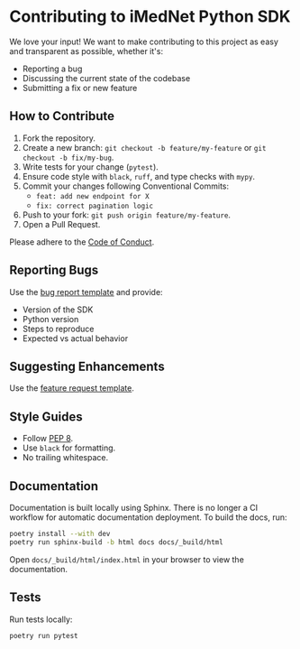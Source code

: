 # Contributing to iMedNet Python SDK

We love your input! We want to make contributing to this project as easy and transparent as possible, whether it's:

- Reporting a bug
- Discussing the current state of the codebase
- Submitting a fix or new feature

## How to Contribute

1. Fork the repository.
2. Create a new branch: `git checkout -b feature/my-feature` or `git checkout -b fix/my-bug`.
3. Write tests for your change (`pytest`).
4. Ensure code style with `black`, `ruff`, and type checks with `mypy`.
5. Commit your changes following Conventional Commits:
   - `feat: add new endpoint for X`
   - `fix: correct pagination logic`
6. Push to your fork: `git push origin feature/my-feature`.
7. Open a Pull Request.

Please adhere to the [Code of Conduct](CODE_OF_CONDUCT.md).

## Reporting Bugs

Use the [bug report template](.github/ISSUE_TEMPLATE/bug_report.md) and provide:

- Version of the SDK
- Python version
- Steps to reproduce
- Expected vs actual behavior

## Suggesting Enhancements

Use the [feature request template](.github/ISSUE_TEMPLATE/feature_request.md).

## Style Guides

- Follow [PEP 8](https://peps.python.org/pep-0008/).
- Use `black` for formatting.
- No trailing whitespace.

## Documentation

Documentation is built locally using Sphinx. There is no longer a CI workflow for automatic documentation deployment. To build the docs, run:

```bash
poetry install --with dev
poetry run sphinx-build -b html docs docs/_build/html
```

Open `docs/_build/html/index.html` in your browser to view the documentation.

## Tests

Run tests locally:

```bash
poetry run pytest
```
